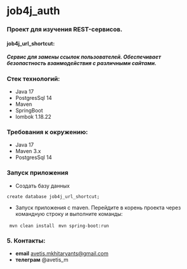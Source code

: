 # job4j_auth

### Проект для изучения REST-сервисов.

#### job4j_url_shortcut:
##### Сервис для замены ссылок пользователей. Обеспечивает безопастность взаимодействия с различными сайтами.

### Стек технологий:
+ Java 17
+ PostgresSql 14
+ Maven
+ SpringBoot
+ lombok 1.18.22

### Требования к окружению:
+ Java 17
+ Maven 3.x
+ PostgresSql 14

### Запуск приложения
+ Создать базу данных

```create database job4j_url_shortcut;```

+ Запуск приложения с maven. Перейдите в корень проекта через командную строку и выполните команды:

``` mvn clean install```
``` mvn spring-boot:run```
### 5. Контакты:
- **email**    avetis.mkhitaryants@gmail.com
- **телеграм** @avetis_m